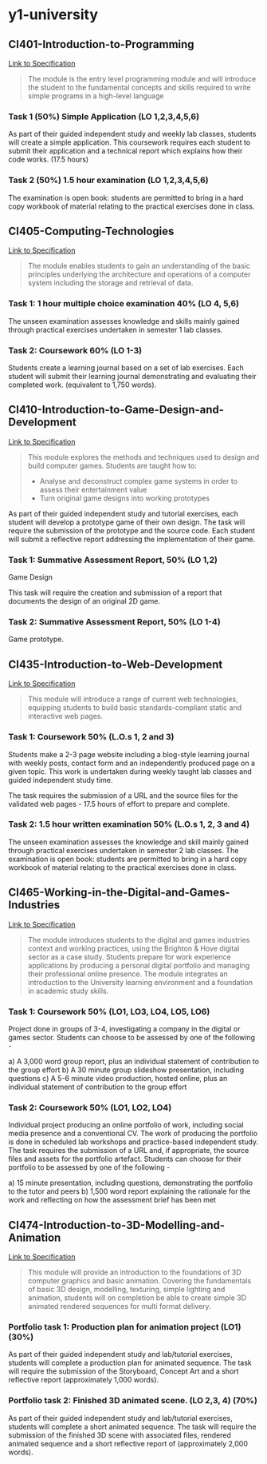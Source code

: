 # y1-university

## CI401-Introduction-to-Programming

[Link to Specification](CI401-Introduction-to-Programming/CI401-Specification.pdf)

[comment]: <> (//NOTE: Introduction to Programming)

> The module is the entry level programming module and will introduce the student to the fundamental concepts and skills required to write simple programs in a high-level language

### Task 1 (50%) Simple Application (LO 1,2,3,4,5,6)

As part of their guided independent study and weekly lab classes, students will create a simple application. This coursework requires each student to submit their application and a technical report which explains how their code works. (17.5 hours)

### Task 2 (50%) 1.5 hour examination (LO 1,2,3,4,5,6)

The examination is open book: students are permitted to bring in a hard
copy workbook of material relating to the practical exercises done in
class.

## CI405-Computing-Technologies

[Link to Specification](CI405-Computing-Technologies/CI405-Specification.pdf)

[comment]: <> (//NOTE: Computing Technologies)

> The module enables students to gain an understanding of the basic principles underlying the architecture and operations of a computer system including the storage and retrieval of data.

### Task 1: 1 hour multiple choice examination 40% (LO 4, 5,6)

The unseen examination assesses knowledge and skills mainly gained
through practical exercises undertaken in semester 1 lab classes.

### Task 2: Coursework 60% (LO 1-3)

Students create a learning journal based on a set of lab exercises.
Each student will submit their learning journal demonstrating and
evaluating their completed work. (equivalent to 1,750 words).

## CI410-Introduction-to-Game-Design-and-Development

[Link to Specification](CI410-Introduction-to-Game-Design-and-Development/CI410-Specification.pdf)

[comment]: <> (//NOTE: Introduction to Game Design and Development)

> This module explores the methods and techniques used to design and build computer games. Students are taught how to:
> - Analyse and deconstruct complex game systems in order to assess their entertainment value
> - Turn original game designs into working prototypes

As part of their guided independent study and tutorial exercises, each student will develop a prototype game of their own design. The task will require the submission of the prototype and the source code. Each student will submit a reflective report addressing the implementation of their game.

### Task 1: Summative Assessment Report, 50% (LO 1,2)

Game Design

This task will require the creation and submission of a report that documents the design of an original 2D game.

### Task 2: Summative Assessment Report, 50% (LO 1-4)

Game prototype.

## CI435-Introduction-to-Web-Development

[Link to Specification](CI435-Introduction-to-Web-Development/CI435-Specification.pdf)

[comment]: <> (//NOTE: Introduction to Web Development)

> This module will introduce a range of current web technologies, equipping students to build basic standards-compliant static and interactive web pages.

### Task 1: Coursework 50% (L.O.s 1, 2 and 3)

Students make a 2-3 page website including a blog-style learning journal with weekly posts, contact form and an independently produced page on a given topic. This work is undertaken during weekly taught lab classes and guided independent study time.

The task requires the submission of a URL and the source files for the validated web pages - 17.5 hours of effort to prepare and complete.

### Task 2: 1.5 hour written examination 50% (L.O.s 1, 2, 3 and 4)

The unseen examination assesses the knowledge and skill mainly
gained through practical exercises undertaken in semester 2 lab
classes. The examination is open book: students are permitted to bring
in a hard copy workbook of material relating to the practical exercises
done in class.

## CI465-Working-in-the-Digital-and-Games-Industries

[Link to Specification](CI465-Working-in-the-Digital-and-Games-Industries/CI465-Specification.pdf)

[comment]: <> (//NOTE: Working in the Digital and Games Industries)

> The module introduces students to the digital and games industries context and working practices, using the Brighton & Hove digital sector as a case study. Students prepare for work experience applications by producing a personal digital portfolio and managing their professional online presence. The module integrates an introduction to the University learning environment and a foundation in academic study skills.

### Task 1: Coursework 50% (LO1, LO3, LO4, LO5, LO6)

Project done in groups of 3-4, investigating a company in the digital or games sector. Students can choose to be assessed by one of the following -

a) A 3,000 word group report, plus an individual statement of
contribution to the group effort
b) A 30 minute group slideshow presentation, including questions
c) A 5-6 minute video production, hosted online, plus an individual
statement of contribution to the group effort

### Task 2: Coursework 50% (LO1, LO2, LO4)

Individual project producing an online portfolio of work, including social media presence and a conventional CV. The work of producing the portfolio is done in scheduled lab workshops and practice-based independent study. The task requires the submission of a URL and, if appropriate, the source files and assets for the portfolio artefact. Students can choose for their portfolio to be assessed by one of the following -

a) 15 minute presentation, including questions, demonstrating the
portfolio to the tutor and peers
b) 1,500 word report explaining the rationale for the work and
reflecting on how the assessment brief has been met

## CI474-Introduction-to-3D-Modelling-and-Animation

[Link to Specification](CI474-Introduction-to-3D-Modelling-and-Animation/CI474-Specification.pdf)

[comment]: <> (//NOTE: Introduction to 3D Modelling and Animation)

> This module will provide an introduction to the foundations of 3D computer graphics and basic animation. Covering the fundamentals of basic 3D design, modelling, texturing, simple lighting and animation, students will on completion be able to create simple 3D animated rendered sequences for multi format delivery.

### Portfolio task 1: Production plan for animation project (LO1) (30%)

As part of their guided independent study and lab/tutorial exercises, students will complete a production plan for animated sequence. The task will require the submission of the Storyboard, Concept Art and a short reflective report (approximately 1,000 words).

### Portfolio task 2: Finished 3D animated scene. (LO 2,3, 4) (70%)

As part of their guided independent study and lab/tutorial exercises, students will complete a short animated sequence. The task will require the submission of the finished 3D scene with associated files, rendered animated sequence and a short reflective report of (approximately 2,000 words).
